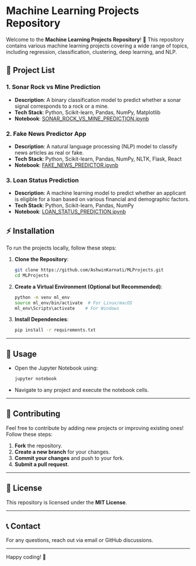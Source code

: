 # Machine Learning Projects Repository

Welcome to the **Machine Learning Projects Repository**! 🚀 This repository contains various machine learning projects covering a wide range of topics, including regression, classification, clustering, deep learning, and NLP.

## 📂 Project List

### 1. **Sonar Rock vs Mine Prediction**
   - **Description**: A binary classification model to predict whether a sonar signal corresponds to a rock or a mine.
   - **Tech Stack**: Python, Scikit-learn, Pandas, NumPy, Matplotlib
   - **Notebook**: [SONAR_ROCK_VS_MINE_PREDICTION.ipynb](./SONAR_ROCK_VS_MINE_PREDICTION.ipynb)

### 2. **Fake News Predictor App**
   - **Description**: A natural language processing (NLP) model to classify news articles as real or fake.
   - **Tech Stack**: Python, Scikit-learn, Pandas, NumPy, NLTK, Flask, React
   - **Notebook**: [FAKE_NEWS_PREDICTOR.ipynb](./FAKE_NEWS_PREDICTOR.ipynb)

### 3. **Loan Status Prediction**
   - **Description**: A machine learning model to predict whether an applicant is eligible for a loan based on various financial and demographic factors.
   - **Tech Stack**: Python, Scikit-learn, Pandas, NumPy
   - **Notebook**: [LOAN_STATUS_PREDICTION.ipynb](./LOAN_STATUS_PREDICTION.ipynb)

## ⚡ Installation
To run the projects locally, follow these steps:

1. **Clone the Repository**:
   ```bash
   git clone https://github.com/AshwinKarnati/MLProjects.git
   cd MLProjects
   ```
2. **Create a Virtual Environment (Optional but Recommended)**:
   ```bash
   python -m venv ml_env
   source ml_env/bin/activate  # For Linux/macOS
   ml_env\Scripts\activate    # For Windows
   ```
3. **Install Dependencies**:
   ```bash
   pip install -r requirements.txt
   ```

---

## 📌 Usage
- Open the Jupyter Notebook using:
  ```bash
  jupyter notebook
  ```
- Navigate to any project and execute the notebook cells.

---

## 🤝 Contributing
Feel free to contribute by adding new projects or improving existing ones! Follow these steps:
1. **Fork** the repository.
2. **Create a new branch** for your changes.
3. **Commit your changes** and push to your fork.
4. **Submit a pull request**.

---

## 📜 License
This repository is licensed under the **MIT License**.

---

## 📞 Contact
For any questions, reach out via email or GitHub discussions.

---

Happy coding! 🎯


